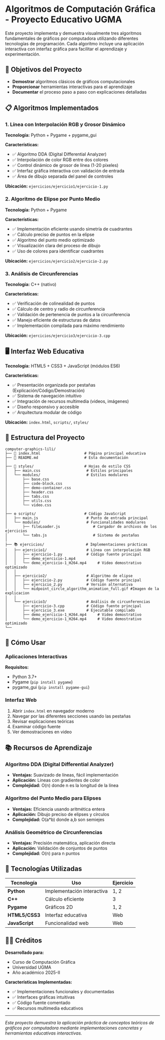 # Algoritmos de Computación Gráfica - Proyecto Educativo UGMA

Este proyecto implementa y demuestra visualmente tres algoritmos fundamentales de gráficos por computadora utilizando diferentes tecnologías de programación. Cada algoritmo incluye una aplicación interactiva con interfaz gráfica para facilitar el aprendizaje y experimentación.

## 🎯 Objetivos del Proyecto

- **Demostrar** algoritmos clásicos de gráficos computacionales
- **Proporcionar** herramientas interactivas para el aprendizaje
- **Documentar** el proceso paso a paso con explicaciones detalladas

## 📋 Algoritmos Implementados

### 1. Línea con Interpolación RGB y Grosor Dinámico

**Tecnología:** Python + Pygame + pygame_gui

**Características:**

- ✅ Algoritmo DDA (Digital Differential Analyzer)
- ✅ Interpolación de color RGB entre dos colores
- ✅ Control dinámico de grosor de línea (1-20 píxeles)
- ✅ Interfaz gráfica interactiva con validación de entrada
- ✅ Área de dibujo separada del panel de controles

**Ubicación:** `ejercicios/ejercicio1/ejercicio-1.py`

### 2. Algoritmo de Elipse por Punto Medio

**Tecnología:** Python + Pygame

**Características:**

- ✅ Implementación eficiente usando simetría de cuadrantes
- ✅ Cálculo preciso de puntos en la elipse
- ✅ Algoritmo del punto medio optimizado
- ✅ Visualización clara del proceso de dibujo
- ✅ Uso de colores para identificar cuadrantes

**Ubicación:** `ejercicios/ejercicio2/ejercicio-2.py`

### 3. Análisis de Circunferencias

**Tecnología:** C++ (nativo)

**Características:**

- ✅ Verificación de colinealidad de puntos
- ✅ Cálculo de centro y radio de circunferencia
- ✅ Validación de pertenencia de puntos a la circunferencia
- ✅ Manejo eficiente de estructuras de datos
- ✅ Implementación compilada para máximo rendimiento

**Ubicación:** `ejercicios/ejercicio3/ejercicio-3.cpp`

## 🖥️ Interfaz Web Educativa

**Tecnología:** HTML5 + CSS3 + JavaScript (módulos ES6)

**Características:**

- ✅ Presentación organizada por pestañas (Explicación/Código/Demostración)
- ✅ Sistema de navegación intuitivo
- ✅ Integración de recursos multimedia (videos, imágenes)
- ✅ Diseño responsivo y accesible
- ✅ Arquitectura modular de código

**Ubicación:** `index.html`, `scripts/`, `styles/`

## 📁 Estructura del Proyecto

```
computer-graphics-lili/
├── 📄 index.html                    # Página principal educativa
├── 📄 README.md                     # Esta documentación
│   
├── 🎨 styles/                       # Hojas de estilo CSS
│   ├── main.css                     # Estilos principales
│   └── modules/                     # Estilos modulares
│       ├── base.css
│       ├── code-block.css
│       ├── demo-container.css
│       ├── header.css
│       ├── tabs.css
│       ├── utils.css
│       └── video.css
│   
├── ⚙️ scripts/                      # Código JavaScript
│   ├── main.js                      # Punto de entrada principal
│   └── modules/                     # Funcionalidades modulares
│       ├── fileLoader.js               # Cargador de archivos de los ejercicios
│       └── tabs.js                     # Sistema de pestañas
│   
├── 📚 ejercicios/                   # Implementaciones prácticas
│   ├── ejercicio1/                  # Línea con interpolación RGB
│   │   ├── ejercicio-1.py           # Código fuente principal
│   │   ├── demo_ejercicio-1.mp4     
│   │   └── demo_ejercicio-1_H264.mp4     # Video demostrativo optimizado
│   │
│   ├── ejercicio2/                  # Algoritmo de elipse
│   │   ├── ejercicio-2.py           # Código fuente principal
│   │   ├── ejercicio_2.py           # Versión alternativa
│   │   └── midpoint_circle_algorithm_animation_full.gif #Imagen de la explicacion
│   │
│   └── ejercicio3/                  # Análisis de circunferencias
│       ├── ejercicio-3.cpp          # Código fuente principal
│       ├── ejercicio_3.exe          # Ejecutable compilado
│       ├── demo_ejercicio-1_H264.mp4     # Video demostrativo 
│       └── demo_ejercicio-1_H264.mp4     # Video demostrativo optimizado
└── 
```

## 🚀 Cómo Usar

### Aplicaciones Interactivas

**Requisitos:**

- Python 3.7+
- Pygame (`pip install pygame`)
- pygame_gui (`pip install pygame-gui`)


### Interfaz Web

1. Abrir `index.html` en navegador moderno
2. Navegar por las diferentes secciones usando las pestañas
3. Revisar explicaciones teóricas
4. Examinar código fuente
5. Ver demostraciones en video

## 📚 Recursos de Aprendizaje

### Algoritmo DDA (Digital Differential Analyzer)

- **Ventajas:** Suavizado de líneas, fácil implementación
- **Aplicación:** Líneas con gradientes de color
- **Complejidad:** O(n) donde n es la longitud de la línea

### Algoritmo del Punto Medio para Elipses

- **Ventajas:** Eficiencia usando aritmética entera
- **Aplicación:** Dibujo preciso de elipses y círculos
- **Complejidad:** O(a*b) donde a,b son semiejes

### Análisis Geométrico de Circunferencias

- **Ventajas:** Precisión matemática, aplicación directa
- **Aplicación:** Validación de conjuntos de puntos
- **Complejidad:** O(n) para n puntos

## 🔧 Tecnologías Utilizadas

| Tecnología          | Uso                         | Ejercicio |
| -------------------- | --------------------------- | --------- |
| **Python**     | Implementación interactiva | 1, 2      |
| **C++**        | Cálculo eficiente          | 3         |
| **Pygame**     | Gráficos 2D                | 1, 2      |
| **HTML5/CSS3** | Interfaz educativa          | Web       |
| **JavaScript** | Funcionalidad web           | Web       |

## 👨‍🏫 Créditos

**Desarrollado para:**

- Curso de Computación Gráfica
- Universidad UGMA
- Año académico 2025-II

**Características Implementadas:**

- ✅ Implementaciones funcionales y documentadas
- ✅ Interfaces gráficas intuitivas
- ✅ Código fuente comentado
- ✅ Recursos multimedia educativos

---

*Este proyecto demuestra la aplicación práctica de conceptos teóricos de gráficos por computadora mediante implementaciones concretas y herramientas educativas interactivas.*
